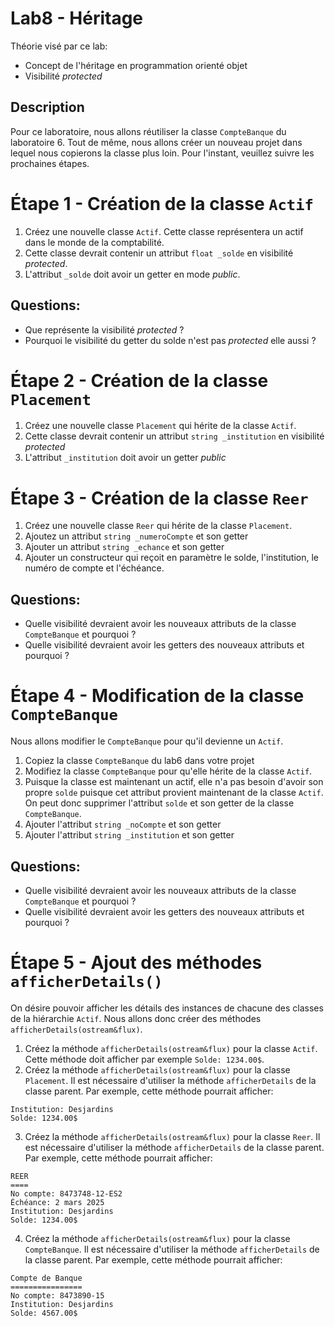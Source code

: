 # Lab8 - Héritage

Théorie visé par ce lab:
- Concept de l'héritage en programmation orienté objet
- Visibilité *protected*

## Description
Pour ce laboratoire, nous allons réutiliser la classe `CompteBanque` du laboratoire 6.  Tout de même, nous allons créer un nouveau projet dans lequel nous copierons la classe plus loin.  Pour l'instant, veuillez suivre les prochaines étapes.

# Étape 1 - Création de la classe `Actif`
1. Créez une nouvelle classe `Actif`.  Cette classe représentera un actif dans le monde de la comptabilité.
2. Cette classe devrait contenir un attribut `float _solde` en visibilité *protected*.  
3. L'attribut `_solde` doit avoir un getter en mode *public*.  

## Questions:
- Que représente la visibilité *protected* ? 
- Pourquoi le visibilité du getter du solde n'est pas *protected* elle aussi ? 

# Étape 2 - Création de la classe `Placement`
1. Créez une nouvelle classe `Placement` qui hérite de la classe `Actif`.  
2. Cette classe devrait contenir un attribut `string _institution` en visibilité *protected*
3. L'attribut `_institution` doit avoir un getter *public*

# Étape 3 - Création de la classe `Reer` 
1. Créez une nouvelle classe `Reer` qui hérite de la classe `Placement`.  
2. Ajoutez un attribut `string _numeroCompte` et son getter
3. Ajouter un attribut `string _echance` et son getter
4. Ajouter un constructeur qui reçoit en paramètre le solde, l'institution, le numéro de compte et l'échéance. 

## Questions: 
- Quelle visibilité devraient avoir les nouveaux attributs de la classe `CompteBanque` et pourquoi ? 
- Quelle visibilité devraient avoir les getters des nouveaux attributs et pourquoi ? 

# Étape 4 - Modification de la classe `CompteBanque`
Nous allons modifier le `CompteBanque` pour qu'il devienne un `Actif`.
1. Copiez la classe `CompteBanque` du lab6 dans votre projet
2. Modifiez la classe `CompteBanque` pour qu'elle hérite de la classe `Actif`.  
3. Puisque la classe est maintenant un actif, elle n'a pas besoin d'avoir son propre `solde` puisque cet attribut provient maintenant de la classe `Actif`.  On peut donc supprimer l'attribut `solde` et son getter de la classe `CompteBanque`.
4. Ajouter l'attribut `string _noCompte` et son getter
5. Ajouter l'attribut `string _institution` et son getter

## Questions: 
- Quelle visibilité devraient avoir les nouveaux attributs de la classe `CompteBanque` et pourquoi ? 
- Quelle visibilité devraient avoir les getters des nouveaux attributs et pourquoi ? 

# Étape 5 - Ajout des méthodes `afficherDetails()`
On désire pouvoir afficher les détails des instances de chacune des classes de la hiérarchie `Actif`. Nous allons donc créer des méthodes `afficherDetails(ostream&flux)`.  
1. Créez la méthode `afficherDetails(ostream&flux)` pour la classe `Actif`.  Cette méthode doit afficher par exemple `Solde: 1234.00$`.
2. Créez la méthode `afficherDetails(ostream&flux)` pour la classe `Placement`.  Il est nécessaire d'utiliser la méthode `afficherDetails` de la classe parent.  Par exemple, cette méthode pourrait afficher:
```
Institution: Desjardins
Solde: 1234.00$
```
3. Créez la méthode `afficherDetails(ostream&flux)` pour la classe `Reer`.  Il est nécessaire d'utiliser la méthode `afficherDetails` de la classe parent.  Par exemple, cette méthode pourrait afficher:
```
REER
====
No compte: 8473748-12-ES2
Échéance: 2 mars 2025
Institution: Desjardins
Solde: 1234.00$
```
4. Créez la méthode `afficherDetails(ostream&flux)` pour la classe `CompteBanque`.  Il est nécessaire d'utiliser la méthode `afficherDetails` de la classe parent.  Par exemple, cette méthode pourrait afficher:
```
Compte de Banque
================
No compte: 8473890-15
Institution: Desjardins
Solde: 4567.00$
```
